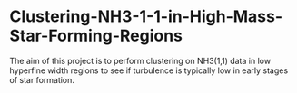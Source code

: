 # Clustering-NH3-1-1-in-High-Mass-Star-Forming-Regions
The aim of this project is to perform clustering on NH3(1,1) data in low hyperfine width regions to see if turbulence is typically low in early stages of star formation.
